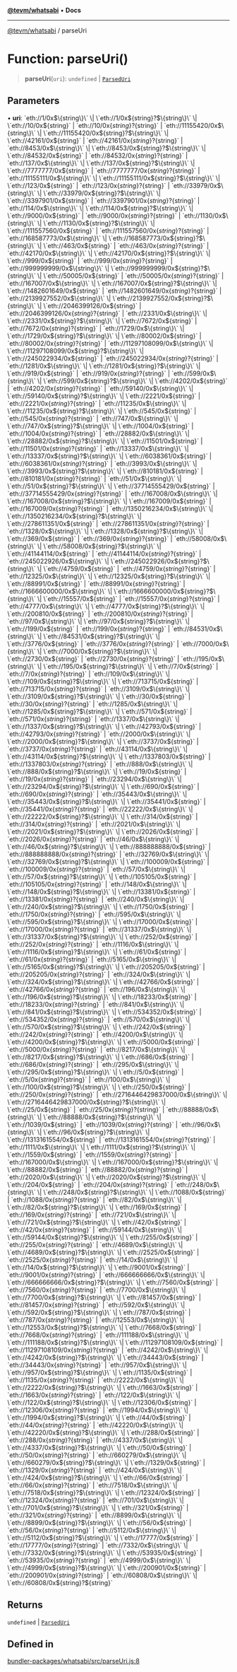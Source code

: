 [**@tevm/whatsabi**](../README.md) • **Docs**

***

[@tevm/whatsabi](../globals.md) / parseUri

# Function: parseUri()

> **parseUri**(`uri`): `undefined` \| [`ParsedUri`](../type-aliases/ParsedUri.md)

## Parameters

• **uri**: \`eth://1/0x$\{string\}\` \| \`eth://1/0x$\{string\}?$\{string\}\` \| \`eth://10/0x$\{string\}\` \| \`eth://10/0x$\{string\}?$\{string\}\` \| \`eth://11155420/0x$\{string\}\` \| \`eth://11155420/0x$\{string\}?$\{string\}\` \| \`eth://42161/0x$\{string\}\` \| \`eth://42161/0x$\{string\}?$\{string\}\` \| \`eth://8453/0x$\{string\}\` \| \`eth://8453/0x$\{string\}?$\{string\}\` \| \`eth://84532/0x$\{string\}\` \| \`eth://84532/0x$\{string\}?$\{string\}\` \| \`eth://137/0x$\{string\}\` \| \`eth://137/0x$\{string\}?$\{string\}\` \| \`eth://7777777/0x$\{string\}\` \| \`eth://7777777/0x$\{string\}?$\{string\}\` \| \`eth://11155111/0x$\{string\}\` \| \`eth://11155111/0x$\{string\}?$\{string\}\` \| \`eth://123/0x$\{string\}\` \| \`eth://123/0x$\{string\}?$\{string\}\` \| \`eth://33979/0x$\{string\}\` \| \`eth://33979/0x$\{string\}?$\{string\}\` \| \`eth://3397901/0x$\{string\}\` \| \`eth://3397901/0x$\{string\}?$\{string\}\` \| \`eth://114/0x$\{string\}\` \| \`eth://114/0x$\{string\}?$\{string\}\` \| \`eth://9000/0x$\{string\}\` \| \`eth://9000/0x$\{string\}?$\{string\}\` \| \`eth://1130/0x$\{string\}\` \| \`eth://1130/0x$\{string\}?$\{string\}\` \| \`eth://111557560/0x$\{string\}\` \| \`eth://111557560/0x$\{string\}?$\{string\}\` \| \`eth://168587773/0x$\{string\}\` \| \`eth://168587773/0x$\{string\}?$\{string\}\` \| \`eth://463/0x$\{string\}\` \| \`eth://463/0x$\{string\}?$\{string\}\` \| \`eth://42170/0x$\{string\}\` \| \`eth://42170/0x$\{string\}?$\{string\}\` \| \`eth://999/0x$\{string\}\` \| \`eth://999/0x$\{string\}?$\{string\}\` \| \`eth://999999999/0x$\{string\}\` \| \`eth://999999999/0x$\{string\}?$\{string\}\` \| \`eth://50005/0x$\{string\}\` \| \`eth://50005/0x$\{string\}?$\{string\}\` \| \`eth://167007/0x$\{string\}\` \| \`eth://167007/0x$\{string\}?$\{string\}\` \| \`eth://1482601649/0x$\{string\}\` \| \`eth://1482601649/0x$\{string\}?$\{string\}\` \| \`eth://2139927552/0x$\{string\}\` \| \`eth://2139927552/0x$\{string\}?$\{string\}\` \| \`eth://2046399126/0x$\{string\}\` \| \`eth://2046399126/0x$\{string\}?$\{string\}\` \| \`eth://2331/0x$\{string\}\` \| \`eth://2331/0x$\{string\}?$\{string\}\` \| \`eth://7672/0x$\{string\}\` \| \`eth://7672/0x$\{string\}?$\{string\}\` \| \`eth://1729/0x$\{string\}\` \| \`eth://1729/0x$\{string\}?$\{string\}\` \| \`eth://80002/0x$\{string\}\` \| \`eth://80002/0x$\{string\}?$\{string\}\` \| \`eth://11297108099/0x$\{string\}\` \| \`eth://11297108099/0x$\{string\}?$\{string\}\` \| \`eth://245022934/0x$\{string\}\` \| \`eth://245022934/0x$\{string\}?$\{string\}\` \| \`eth://1281/0x$\{string\}\` \| \`eth://1281/0x$\{string\}?$\{string\}\` \| \`eth://919/0x$\{string\}\` \| \`eth://919/0x$\{string\}?$\{string\}\` \| \`eth://599/0x$\{string\}\` \| \`eth://599/0x$\{string\}?$\{string\}\` \| \`eth://4202/0x$\{string\}\` \| \`eth://4202/0x$\{string\}?$\{string\}\` \| \`eth://59140/0x$\{string\}\` \| \`eth://59140/0x$\{string\}?$\{string\}\` \| \`eth://2221/0x$\{string\}\` \| \`eth://2221/0x$\{string\}?$\{string\}\` \| \`eth://11235/0x$\{string\}\` \| \`eth://11235/0x$\{string\}?$\{string\}\` \| \`eth://545/0x$\{string\}\` \| \`eth://545/0x$\{string\}?$\{string\}\` \| \`eth://747/0x$\{string\}\` \| \`eth://747/0x$\{string\}?$\{string\}\` \| \`eth://1004/0x$\{string\}\` \| \`eth://1004/0x$\{string\}?$\{string\}\` \| \`eth://28882/0x$\{string\}\` \| \`eth://28882/0x$\{string\}?$\{string\}\` \| \`eth://11501/0x$\{string\}\` \| \`eth://11501/0x$\{string\}?$\{string\}\` \| \`eth://13337/0x$\{string\}\` \| \`eth://13337/0x$\{string\}?$\{string\}\` \| \`eth://6038361/0x$\{string\}\` \| \`eth://6038361/0x$\{string\}?$\{string\}\` \| \`eth://3993/0x$\{string\}\` \| \`eth://3993/0x$\{string\}?$\{string\}\` \| \`eth://810181/0x$\{string\}\` \| \`eth://810181/0x$\{string\}?$\{string\}\` \| \`eth://51/0x$\{string\}\` \| \`eth://51/0x$\{string\}?$\{string\}\` \| \`eth://37714555429/0x$\{string\}\` \| \`eth://37714555429/0x$\{string\}?$\{string\}\` \| \`eth://167008/0x$\{string\}\` \| \`eth://167008/0x$\{string\}?$\{string\}\` \| \`eth://167009/0x$\{string\}\` \| \`eth://167009/0x$\{string\}?$\{string\}\` \| \`eth://1350216234/0x$\{string\}\` \| \`eth://1350216234/0x$\{string\}?$\{string\}\` \| \`eth://278611351/0x$\{string\}\` \| \`eth://278611351/0x$\{string\}?$\{string\}\` \| \`eth://1328/0x$\{string\}\` \| \`eth://1328/0x$\{string\}?$\{string\}\` \| \`eth://369/0x$\{string\}\` \| \`eth://369/0x$\{string\}?$\{string\}\` \| \`eth://58008/0x$\{string\}\` \| \`eth://58008/0x$\{string\}?$\{string\}\` \| \`eth://41144114/0x$\{string\}\` \| \`eth://41144114/0x$\{string\}?$\{string\}\` \| \`eth://245022926/0x$\{string\}\` \| \`eth://245022926/0x$\{string\}?$\{string\}\` \| \`eth://4759/0x$\{string\}\` \| \`eth://4759/0x$\{string\}?$\{string\}\` \| \`eth://12325/0x$\{string\}\` \| \`eth://12325/0x$\{string\}?$\{string\}\` \| \`eth://88991/0x$\{string\}\` \| \`eth://88991/0x$\{string\}?$\{string\}\` \| \`eth://1666600000/0x$\{string\}\` \| \`eth://1666600000/0x$\{string\}?$\{string\}\` \| \`eth://15557/0x$\{string\}\` \| \`eth://15557/0x$\{string\}?$\{string\}\` \| \`eth://4777/0x$\{string\}\` \| \`eth://4777/0x$\{string\}?$\{string\}\` \| \`eth://200810/0x$\{string\}\` \| \`eth://200810/0x$\{string\}?$\{string\}\` \| \`eth://97/0x$\{string\}\` \| \`eth://97/0x$\{string\}?$\{string\}\` \| \`eth://199/0x$\{string\}\` \| \`eth://199/0x$\{string\}?$\{string\}\` \| \`eth://84531/0x$\{string\}\` \| \`eth://84531/0x$\{string\}?$\{string\}\` \| \`eth://3776/0x$\{string\}\` \| \`eth://3776/0x$\{string\}?$\{string\}\` \| \`eth://7000/0x$\{string\}\` \| \`eth://7000/0x$\{string\}?$\{string\}\` \| \`eth://2730/0x$\{string\}\` \| \`eth://2730/0x$\{string\}?$\{string\}\` \| \`eth://195/0x$\{string\}\` \| \`eth://195/0x$\{string\}?$\{string\}\` \| \`eth://7/0x$\{string\}\` \| \`eth://7/0x$\{string\}?$\{string\}\` \| \`eth://109/0x$\{string\}\` \| \`eth://109/0x$\{string\}?$\{string\}\` \| \`eth://713715/0x$\{string\}\` \| \`eth://713715/0x$\{string\}?$\{string\}\` \| \`eth://3109/0x$\{string\}\` \| \`eth://3109/0x$\{string\}?$\{string\}\` \| \`eth://30/0x$\{string\}\` \| \`eth://30/0x$\{string\}?$\{string\}\` \| \`eth://1285/0x$\{string\}\` \| \`eth://1285/0x$\{string\}?$\{string\}\` \| \`eth://571/0x$\{string\}\` \| \`eth://571/0x$\{string\}?$\{string\}\` \| \`eth://1337/0x$\{string\}\` \| \`eth://1337/0x$\{string\}?$\{string\}\` \| \`eth://42793/0x$\{string\}\` \| \`eth://42793/0x$\{string\}?$\{string\}\` \| \`eth://2000/0x$\{string\}\` \| \`eth://2000/0x$\{string\}?$\{string\}\` \| \`eth://3737/0x$\{string\}\` \| \`eth://3737/0x$\{string\}?$\{string\}\` \| \`eth://43114/0x$\{string\}\` \| \`eth://43114/0x$\{string\}?$\{string\}\` \| \`eth://1337803/0x$\{string\}\` \| \`eth://1337803/0x$\{string\}?$\{string\}\` \| \`eth://888/0x$\{string\}\` \| \`eth://888/0x$\{string\}?$\{string\}\` \| \`eth://19/0x$\{string\}\` \| \`eth://19/0x$\{string\}?$\{string\}\` \| \`eth://23294/0x$\{string\}\` \| \`eth://23294/0x$\{string\}?$\{string\}\` \| \`eth://690/0x$\{string\}\` \| \`eth://690/0x$\{string\}?$\{string\}\` \| \`eth://35443/0x$\{string\}\` \| \`eth://35443/0x$\{string\}?$\{string\}\` \| \`eth://35441/0x$\{string\}\` \| \`eth://35441/0x$\{string\}?$\{string\}\` \| \`eth://22222/0x$\{string\}\` \| \`eth://22222/0x$\{string\}?$\{string\}\` \| \`eth://314/0x$\{string\}\` \| \`eth://314/0x$\{string\}?$\{string\}\` \| \`eth://2021/0x$\{string\}\` \| \`eth://2021/0x$\{string\}?$\{string\}\` \| \`eth://2026/0x$\{string\}\` \| \`eth://2026/0x$\{string\}?$\{string\}\` \| \`eth://46/0x$\{string\}\` \| \`eth://46/0x$\{string\}?$\{string\}\` \| \`eth://888888888/0x$\{string\}\` \| \`eth://888888888/0x$\{string\}?$\{string\}\` \| \`eth://32769/0x$\{string\}\` \| \`eth://32769/0x$\{string\}?$\{string\}\` \| \`eth://100009/0x$\{string\}\` \| \`eth://100009/0x$\{string\}?$\{string\}\` \| \`eth://57/0x$\{string\}\` \| \`eth://57/0x$\{string\}?$\{string\}\` \| \`eth://105105/0x$\{string\}\` \| \`eth://105105/0x$\{string\}?$\{string\}\` \| \`eth://148/0x$\{string\}\` \| \`eth://148/0x$\{string\}?$\{string\}\` \| \`eth://13381/0x$\{string\}\` \| \`eth://13381/0x$\{string\}?$\{string\}\` \| \`eth://240/0x$\{string\}\` \| \`eth://240/0x$\{string\}?$\{string\}\` \| \`eth://1750/0x$\{string\}\` \| \`eth://1750/0x$\{string\}?$\{string\}\` \| \`eth://595/0x$\{string\}\` \| \`eth://595/0x$\{string\}?$\{string\}\` \| \`eth://17000/0x$\{string\}\` \| \`eth://17000/0x$\{string\}?$\{string\}\` \| \`eth://31337/0x$\{string\}\` \| \`eth://31337/0x$\{string\}?$\{string\}\` \| \`eth://252/0x$\{string\}\` \| \`eth://252/0x$\{string\}?$\{string\}\` \| \`eth://1116/0x$\{string\}\` \| \`eth://1116/0x$\{string\}?$\{string\}\` \| \`eth://61/0x$\{string\}\` \| \`eth://61/0x$\{string\}?$\{string\}\` \| \`eth://5165/0x$\{string\}\` \| \`eth://5165/0x$\{string\}?$\{string\}\` \| \`eth://205205/0x$\{string\}\` \| \`eth://205205/0x$\{string\}?$\{string\}\` \| \`eth://324/0x$\{string\}\` \| \`eth://324/0x$\{string\}?$\{string\}\` \| \`eth://42766/0x$\{string\}\` \| \`eth://42766/0x$\{string\}?$\{string\}\` \| \`eth://196/0x$\{string\}\` \| \`eth://196/0x$\{string\}?$\{string\}\` \| \`eth://18233/0x$\{string\}\` \| \`eth://18233/0x$\{string\}?$\{string\}\` \| \`eth://841/0x$\{string\}\` \| \`eth://841/0x$\{string\}?$\{string\}\` \| \`eth://534352/0x$\{string\}\` \| \`eth://534352/0x$\{string\}?$\{string\}\` \| \`eth://570/0x$\{string\}\` \| \`eth://570/0x$\{string\}?$\{string\}\` \| \`eth://242/0x$\{string\}\` \| \`eth://242/0x$\{string\}?$\{string\}\` \| \`eth://4200/0x$\{string\}\` \| \`eth://4200/0x$\{string\}?$\{string\}\` \| \`eth://5000/0x$\{string\}\` \| \`eth://5000/0x$\{string\}?$\{string\}\` \| \`eth://8217/0x$\{string\}\` \| \`eth://8217/0x$\{string\}?$\{string\}\` \| \`eth://686/0x$\{string\}\` \| \`eth://686/0x$\{string\}?$\{string\}\` \| \`eth://295/0x$\{string\}\` \| \`eth://295/0x$\{string\}?$\{string\}\` \| \`eth://5/0x$\{string\}\` \| \`eth://5/0x$\{string\}?$\{string\}\` \| \`eth://100/0x$\{string\}\` \| \`eth://100/0x$\{string\}?$\{string\}\` \| \`eth://250/0x$\{string\}\` \| \`eth://250/0x$\{string\}?$\{string\}\` \| \`eth://2716446429837000/0x$\{string\}\` \| \`eth://2716446429837000/0x$\{string\}?$\{string\}\` \| \`eth://25/0x$\{string\}\` \| \`eth://25/0x$\{string\}?$\{string\}\` \| \`eth://88888/0x$\{string\}\` \| \`eth://88888/0x$\{string\}?$\{string\}\` \| \`eth://1039/0x$\{string\}\` \| \`eth://1039/0x$\{string\}?$\{string\}\` \| \`eth://96/0x$\{string\}\` \| \`eth://96/0x$\{string\}?$\{string\}\` \| \`eth://1313161554/0x$\{string\}\` \| \`eth://1313161554/0x$\{string\}?$\{string\}\` \| \`eth://1111/0x$\{string\}\` \| \`eth://1111/0x$\{string\}?$\{string\}\` \| \`eth://1559/0x$\{string\}\` \| \`eth://1559/0x$\{string\}?$\{string\}\` \| \`eth://167000/0x$\{string\}\` \| \`eth://167000/0x$\{string\}?$\{string\}\` \| \`eth://88882/0x$\{string\}\` \| \`eth://88882/0x$\{string\}?$\{string\}\` \| \`eth://2020/0x$\{string\}\` \| \`eth://2020/0x$\{string\}?$\{string\}\` \| \`eth://204/0x$\{string\}\` \| \`eth://204/0x$\{string\}?$\{string\}\` \| \`eth://248/0x$\{string\}\` \| \`eth://248/0x$\{string\}?$\{string\}\` \| \`eth://1088/0x$\{string\}\` \| \`eth://1088/0x$\{string\}?$\{string\}\` \| \`eth://82/0x$\{string\}\` \| \`eth://82/0x$\{string\}?$\{string\}\` \| \`eth://169/0x$\{string\}\` \| \`eth://169/0x$\{string\}?$\{string\}\` \| \`eth://721/0x$\{string\}\` \| \`eth://721/0x$\{string\}?$\{string\}\` \| \`eth://42/0x$\{string\}\` \| \`eth://42/0x$\{string\}?$\{string\}\` \| \`eth://59144/0x$\{string\}\` \| \`eth://59144/0x$\{string\}?$\{string\}\` \| \`eth://255/0x$\{string\}\` \| \`eth://255/0x$\{string\}?$\{string\}\` \| \`eth://4689/0x$\{string\}\` \| \`eth://4689/0x$\{string\}?$\{string\}\` \| \`eth://2525/0x$\{string\}\` \| \`eth://2525/0x$\{string\}?$\{string\}\` \| \`eth://14/0x$\{string\}\` \| \`eth://14/0x$\{string\}?$\{string\}\` \| \`eth://9001/0x$\{string\}\` \| \`eth://9001/0x$\{string\}?$\{string\}\` \| \`eth://666666666/0x$\{string\}\` \| \`eth://666666666/0x$\{string\}?$\{string\}\` \| \`eth://7560/0x$\{string\}\` \| \`eth://7560/0x$\{string\}?$\{string\}\` \| \`eth://7700/0x$\{string\}\` \| \`eth://7700/0x$\{string\}?$\{string\}\` \| \`eth://81457/0x$\{string\}\` \| \`eth://81457/0x$\{string\}?$\{string\}\` \| \`eth://592/0x$\{string\}\` \| \`eth://592/0x$\{string\}?$\{string\}\` \| \`eth://787/0x$\{string\}\` \| \`eth://787/0x$\{string\}?$\{string\}\` \| \`eth://12553/0x$\{string\}\` \| \`eth://12553/0x$\{string\}?$\{string\}\` \| \`eth://7668/0x$\{string\}\` \| \`eth://7668/0x$\{string\}?$\{string\}\` \| \`eth://111188/0x$\{string\}\` \| \`eth://111188/0x$\{string\}?$\{string\}\` \| \`eth://11297108109/0x$\{string\}\` \| \`eth://11297108109/0x$\{string\}?$\{string\}\` \| \`eth://4242/0x$\{string\}\` \| \`eth://4242/0x$\{string\}?$\{string\}\` \| \`eth://34443/0x$\{string\}\` \| \`eth://34443/0x$\{string\}?$\{string\}\` \| \`eth://957/0x$\{string\}\` \| \`eth://957/0x$\{string\}?$\{string\}\` \| \`eth://1135/0x$\{string\}\` \| \`eth://1135/0x$\{string\}?$\{string\}\` \| \`eth://2222/0x$\{string\}\` \| \`eth://2222/0x$\{string\}?$\{string\}\` \| \`eth://1663/0x$\{string\}\` \| \`eth://1663/0x$\{string\}?$\{string\}\` \| \`eth://122/0x$\{string\}\` \| \`eth://122/0x$\{string\}?$\{string\}\` \| \`eth://12306/0x$\{string\}\` \| \`eth://12306/0x$\{string\}?$\{string\}\` \| \`eth://1994/0x$\{string\}\` \| \`eth://1994/0x$\{string\}?$\{string\}\` \| \`eth://44/0x$\{string\}\` \| \`eth://44/0x$\{string\}?$\{string\}\` \| \`eth://42220/0x$\{string\}\` \| \`eth://42220/0x$\{string\}?$\{string\}\` \| \`eth://288/0x$\{string\}\` \| \`eth://288/0x$\{string\}?$\{string\}\` \| \`eth://4337/0x$\{string\}\` \| \`eth://4337/0x$\{string\}?$\{string\}\` \| \`eth://50/0x$\{string\}\` \| \`eth://50/0x$\{string\}?$\{string\}\` \| \`eth://660279/0x$\{string\}\` \| \`eth://660279/0x$\{string\}?$\{string\}\` \| \`eth://1329/0x$\{string\}\` \| \`eth://1329/0x$\{string\}?$\{string\}\` \| \`eth://424/0x$\{string\}\` \| \`eth://424/0x$\{string\}?$\{string\}\` \| \`eth://66/0x$\{string\}\` \| \`eth://66/0x$\{string\}?$\{string\}\` \| \`eth://7518/0x$\{string\}\` \| \`eth://7518/0x$\{string\}?$\{string\}\` \| \`eth://12324/0x$\{string\}\` \| \`eth://12324/0x$\{string\}?$\{string\}\` \| \`eth://701/0x$\{string\}\` \| \`eth://701/0x$\{string\}?$\{string\}\` \| \`eth://321/0x$\{string\}\` \| \`eth://321/0x$\{string\}?$\{string\}\` \| \`eth://8899/0x$\{string\}\` \| \`eth://8899/0x$\{string\}?$\{string\}\` \| \`eth://56/0x$\{string\}\` \| \`eth://56/0x$\{string\}?$\{string\}\` \| \`eth://5112/0x$\{string\}\` \| \`eth://5112/0x$\{string\}?$\{string\}\` \| \`eth://17777/0x$\{string\}\` \| \`eth://17777/0x$\{string\}?$\{string\}\` \| \`eth://7332/0x$\{string\}\` \| \`eth://7332/0x$\{string\}?$\{string\}\` \| \`eth://53935/0x$\{string\}\` \| \`eth://53935/0x$\{string\}?$\{string\}\` \| \`eth://4999/0x$\{string\}\` \| \`eth://4999/0x$\{string\}?$\{string\}\` \| \`eth://200901/0x$\{string\}\` \| \`eth://200901/0x$\{string\}?$\{string\}\` \| \`eth://60808/0x$\{string\}\` \| \`eth://60808/0x$\{string\}?$\{string\}\`

## Returns

`undefined` \| [`ParsedUri`](../type-aliases/ParsedUri.md)

## Defined in

[bundler-packages/whatsabi/src/parseUri.js:8](https://github.com/qbzzt/tevm-monorepo/blob/main/bundler-packages/whatsabi/src/parseUri.js#L8)
